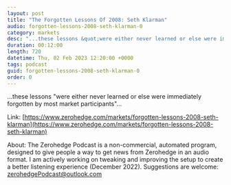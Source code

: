```yaml
---
layout: post
title: "The Forgotten Lessons Of 2008: Seth Klarman"
audio: forgotten-lessons-2008-seth-klarman-0
category: markets
desc: "...these lessons &quot;were either never learned or else were immediately forgotten by most market participants&quot;..."
duration: 00:12:00
length: 720
datetime: Thu, 02 Feb 2023 12:20:00 +0000
tags: podcast
guid: forgotten-lessons-2008-seth-klarman-0
order: 0
---
```

...these lessons &quot;were either never learned or else were immediately forgotten by most market participants&quot;...

Link: [https://www.zerohedge.com/markets/forgotten-lessons-2008-seth-klarman](https://www.zerohedge.com/markets/forgotten-lessons-2008-seth-klarman)

About: The Zerohedge Podcast is a non-commercial, automated program, designed to give people a way to get news from Zerohedge in an audio format.  I am actively working on tweaking and improving the setup to create a better listening experience (December 2022).  Suggestions are welcome: [zerohedgePodcast@outlook.com](mailto:zerohedgePodcast@outlook.com)